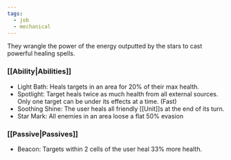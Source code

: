 ```yaml
---
tags:
  - job
  - mechanical
---
```

They wrangle the power of the energy outputted by the stars to cast powerful healing spells.
### [[Ability|Abilities]]
- Light Bath: Heals targets in an area for 20% of their max health.
- Spotlight: Target heals twice as much health from all external sources. Only one target can be under its effects at a time. (Fast)
- Soothing Shine: The user heals all friendly [[Unit]]s at the end of its turn.
- Star Mark: All enemies in an area loose a flat 50% evasion

### [[Passive|Passives]]
- Beacon: Targets within 2 cells of the user heal 33% more health.